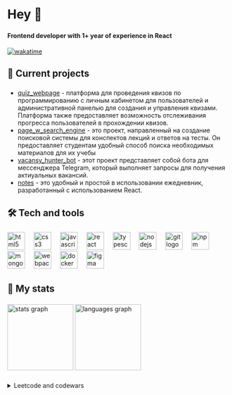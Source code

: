 <h1 align="left">Hey 👋</h1>

###

<h4 align="left">Frontend developer with 1+ year of experience in React</h4>

[![wakatime](https://wakatime.com/badge/user/018d5128-ce0e-435a-ba51-393084fd570c.svg)](https://wakatime.com/@018d5128-ce0e-435a-ba51-393084fd570c)

###

<h2 align="left">📂 Current projects</h2>

###

<ul align="left">
  <li><a href="https://github.com/risunyaaa/quiz_webpage" target="_blank">quiz_webpage</a> - платформа для проведения квизов по программированию с личным кабинетом для пользователей и административной панелью для создания и управления квизами. Платформа также предоставляет возможность отслеживания прогресса пользователей в прохождении квизов.</li>
  <li><a href="https://github.com/risunyaaa/page_w_search_engine" target="_blank">page_w_search_engine</a> - это проект, направленный на создание поисковой системы для конспектов лекций и ответов на тесты. Он предоставляет студентам удобный способ поиска необходимых материалов для их учебы</li>
  <li><a href="https://github.com/risunyaaa/vacansy_hunter_bot" target="_blank">vacansy_hunter_bot</a> - этот проект представляет собой бота для мессенджера Telegram, который выполняет запросы для получения актиуальных вакансий.</li>
  <li><a href="https://github.com/risunyaaa/notes" target="_blank">notes</a> - это удобный и простой в использовании ежедневник, разработанный с использованием React.</li>
</ul>

###

<h2 align="left">🛠️ Tech and tools</h2>

###

<div align="left">
  <img src="https://cdn.jsdelivr.net/gh/devicons/devicon/icons/html5/html5-original.svg" height="40" alt="html5 logo"  />
  <img width="12" />
  <img src="https://cdn.jsdelivr.net/gh/devicons/devicon/icons/css3/css3-original.svg" height="40" alt="css3 logo"  />
  <img width="12" />
  <img src="https://cdn.jsdelivr.net/gh/devicons/devicon/icons/javascript/javascript-original.svg" height="40" alt="javascript logo"  />
  <img width="12" />
  <img src="https://cdn.jsdelivr.net/gh/devicons/devicon/icons/react/react-original.svg" height="40" alt="react logo"  />
  <img width="12" />
  <img src="https://cdn.jsdelivr.net/gh/devicons/devicon/icons/typescript/typescript-original.svg" height="40" alt="typescript logo"  />
  <img width="12" />
  <img src="https://cdn.jsdelivr.net/gh/devicons/devicon/icons/nodejs/nodejs-original.svg" height="40" alt="nodejs logo"  />
  <img width="12" />
  <img src="https://cdn.jsdelivr.net/gh/devicons/devicon/icons/git/git-original.svg" height="40" alt="git logo"  />
  <img width="12" />
  <img src="https://cdn.jsdelivr.net/gh/devicons/devicon/icons/npm/npm-original-wordmark.svg" height="40" alt="npm logo"  />
  <img width="12" />
  <img src="https://cdn.jsdelivr.net/gh/devicons/devicon/icons/mongodb/mongodb-original.svg" height="40" alt="mongodb logo"  />
  <img width="12" />
  <img src="https://cdn.jsdelivr.net/gh/devicons/devicon/icons/webpack/webpack-original.svg" height="40" alt="webpack logo"  />
  <img width="12" />
  <img src="https://cdn.jsdelivr.net/gh/devicons/devicon/icons/docker/docker-original.svg" height="40" alt="docker logo"  />
  <img width="12" />
  <img src="https://cdn.jsdelivr.net/gh/devicons/devicon/icons/figma/figma-original.svg" height="40" alt="figma logo"  />
</div>

###

<h2 align="left">💪 My stats</h2>

###

<div align="left">
  <img src="https://github-readme-stats.vercel.app/api?username=risunyaaa&hide_title=false&hide_rank=false&show_icons=true&include_all_commits=true&count_private=true&disable_animations=false&theme=react&locale=en&hide_border=false&order=1" height="150" alt="stats graph"  />
  <img src="https://github-readme-stats.vercel.app/api/top-langs?username=risunyaaa&locale=en&hide_title=false&layout=compact&card_width=320&langs_count=5&theme=react&hide_border=false&order=2" height="150" alt="languages graph"  />
</div>

###


<details>
  <summary>Leetcode and codewars</summary>


  [![Profile badge](https://www.codewars.com/users/risunyaaa/badges/large)](https://www.codewars.com/users/risunyaaa)

  ![Leetcode Stats](https://leetcard.jacoblin.cool/risunyaaa?ext=heatmap)
</details>
